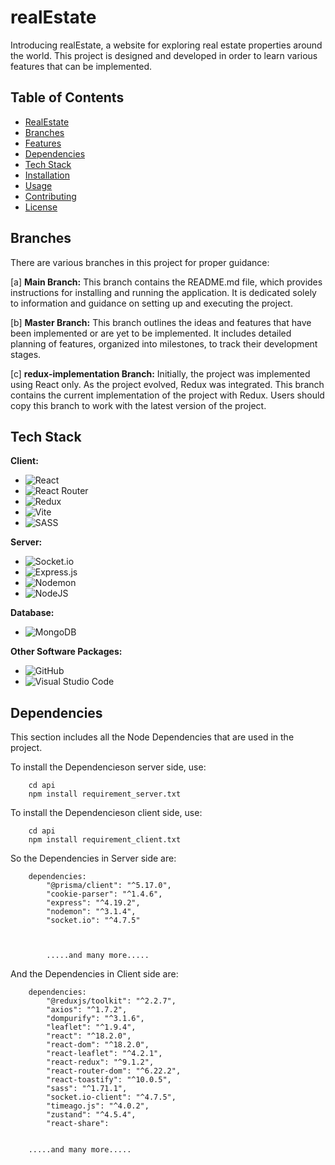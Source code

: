 # realEstate

Introducing realEstate, a website for exploring real estate properties around the world. 
This project is designed and developed in order to learn various features that can be implemented.

## Table of Contents
- [RealEstate](#realestate)
- [Branches](#branches)
- [Features](#features)
- [Dependencies](#dependencies)
- [Tech Stack](#techstack)
- [Installation](#installation)
- [Usage](#usage)
- [Contributing](#contributing)
- [License](#license)



## Branches

There are various branches in this project for proper guidance:

[a] __Main Branch:__ This branch contains the README.md file, which provides instructions for installing and running the application. It is dedicated solely to information and guidance on setting up and executing the project.

[b] __Master Branch:__ This branch outlines the ideas and features that have been implemented or are yet to be implemented. It includes detailed planning of features, organized into milestones, to track their development stages.

[c] __redux-implementation Branch:__ Initially, the project was implemented using React only. As the project evolved, Redux was integrated. This branch contains the current implementation of the project with Redux. Users should copy this branch to work with the latest version of the project.
## Tech Stack

**Client:**

- ![React](https://img.shields.io/badge/react-%2320232a.svg?style=for-the-badge&logo=react&logoColor=%2361DAFB)
- ![React Router](https://img.shields.io/badge/React_Router-CA4245?style=for-the-badge&logo=react-router&logoColor=white)
- ![Redux](https://img.shields.io/badge/redux-%23593d88.svg?style=for-the-badge&logo=redux&logoColor=white)
- ![Vite](https://img.shields.io/badge/vite-%23646CFF.svg?style=for-the-badge&logo=vite&logoColor=white)
- ![SASS](https://img.shields.io/badge/SASS-hotpink.svg?style=for-the-badge&logo=SASS&logoColor=white)


**Server:** 

- ![Socket.io](https://img.shields.io/badge/Socket.io-black?style=for-the-badge&logo=socket.io&badgeColor=010101)
- ![Express.js](https://img.shields.io/badge/express.js-%23404d59.svg?style=for-the-badge&logo=express&logoColor=%2361DAFB)
- ![Nodemon](https://img.shields.io/badge/NODEMON-%23323330.svg?style=for-the-badge&logo=nodemon&logoColor=%BBDEAD)
- ![NodeJS](https://img.shields.io/badge/node.js-6DA55F?style=for-the-badge&logo=node.js&logoColor=white)

**Database:**

- ![MongoDB](https://img.shields.io/badge/MongoDB-%234ea94b.svg?style=for-the-badge&logo=mongodb&logoColor=white)

**Other Software Packages:**

- ![GitHub](https://img.shields.io/badge/github-%23121011.svg?style=for-the-badge&logo=github&logoColor=white)
- ![Visual Studio Code](https://img.shields.io/badge/Visual%20Studio%20Code-0078d7.svg?style=for-the-badge&logo=visual-studio-code&logoColor=white)




## Dependencies

This section includes all the Node Dependencies that are used in the project.

To install the Dependencieson server side, use:
```
    cd api
    npm install requirement_server.txt
```

To install the Dependencieson client side, use:
```
    cd api
    npm install requirement_client.txt
```

So the Dependencies in Server side are:

```
    dependencies:
        "@prisma/client": "^5.17.0",
        "cookie-parser": "^1.4.6",
        "express": "^4.19.2",
        "nodemon": "^3.1.4",
        "socket.io": "^4.7.5"



        .....and many more.....

```

And the Dependencies in Client side are:

```
    dependencies:
        "@reduxjs/toolkit": "^2.2.7",
        "axios": "^1.7.2",
        "dompurify": "^3.1.6",
        "leaflet": "^1.9.4",
        "react": "^18.2.0",
        "react-dom": "^18.2.0",
        "react-leaflet": "^4.2.1",
        "react-redux": "^9.1.2",
        "react-router-dom": "^6.22.2",
        "react-toastify": "^10.0.5",
        "sass": "^1.71.1",
        "socket.io-client": "^4.7.5",
        "timeago.js": "^4.0.2",
        "zustand": "^4.5.4",
        "react-share":


    .....and many more.....

```


